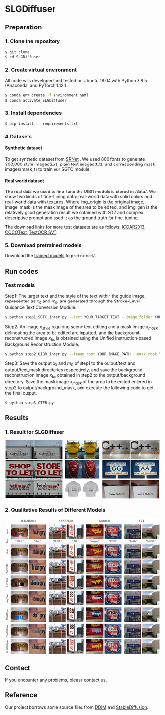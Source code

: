 ﻿# SLGDiffuser

## Preparation

### 1.  Clone the repository
```bash
$ git clone 
$ cd SLGDiffuser
```
### 2. Create virtual environment
All code was developed and tested on Ubuntu 18.04 with Python 3.8.5 (Anaconda) and PyTorch 1.12.1.
```bash
$ conda env create -f environment.yaml
$ conda activate SLGDiffuser
```
### 3. Install dependencies
```bash
$ pip install -r requirements.txt
```

### 4.Datasets
#### Synthetic dataset
To get synthetic dataset from [SRNet](https://github.com/youdao-ai/SRNet-Datagen) . We used 800 fonts to generate 300,000 style images(i_s), plain text images(t_t), and corresponding mask images(mask_t) to train our SGTC module.
#### Real world dataset
The real data we used to fine-tune the UIBR module is stored in /data/. We show two kinds of fine-tuning data: real-world data with solid colors and real-world data with textures. Where img_origin is the original image, image_mask is the mask image of the area to be edited, and img_gen is the relatively good generation result we obtained with SD2 and complex descriptive prompt and used it as the ground truth for fine-tuning.

The download links for more test datasets are as follows: [ICDAR2013](https://paperswithcode.com/dataset/icdar-2013), [COCOText](https://paperswithcode.com/dataset/coco-text), [TextOCR](https://paperswithcode.com/dataset/textocr),[SVT](https://paperswithcode.com/dataset/svt).

### 5. Download pretrained models
Download the [trained models](https://drive.google.com/drive/folders/19d5rNgJ6jDmqN3tBEIDlwamB3AEtjJes?usp=sharing) to `pretrained/`.
## Run codes

### Test models

Step1: The target text and the style of the text within the guide image, represented as $x_0$ and $m_0$, are generated through the Stroke-Level Guidance Text Conversion Module.
```bash
$ python step1_SGTC_infer.py --text YOUR_TARGET_TEXT --image_folder YOUR_IMAGE_PATH  --exp YOUR_OUTPUT_PATH --sample True
```

Step2: An image $x_{style}$ requiring scene text editing and a mask image $x_{mask}$ delineating the area to be edited are inputted, and the background-reconstructed image $x_{bc}$ is obtained using the Unified Instruction-based Background Reconstruction Module.
```bash
$ python step2_UIBR_infer.py --image_root YOUR_IMAGE_PATH --mask_root YOUR_MASK_PATH --save_root YOUR_OUTPUT_PATH 
```
Step3: Save the output  $x_0$ and $m_0$ of step1 to the output/text and output/text_mask directories respectively, and save the background reconstruction image  $x_{bc}$  obtained in step2 to the output/background directory. Save the mask image $x_{mask}$ of the area to be edited entered in step2 to output/background_mask, and execute the following code to get the final output.
```bash
$ python step3_CTFB.py 
```
## Results
### 1. Result for SLGDiffuser
<p align='center'><img src='images/figure1.png' width='1000px'></p>

### 2. Qualitative Results of Different Models 

<p align='center'><img src='images/figure4.png' width='1000px'></p>



## Contact

If you encounter any problems, please contact us.
## Reference
Our project borrows some source files from [DDIM](https://github.com/ermongroup/ddim) and [StableDiffusion](https://github.com/Stability-AI/StableDiffusion).

